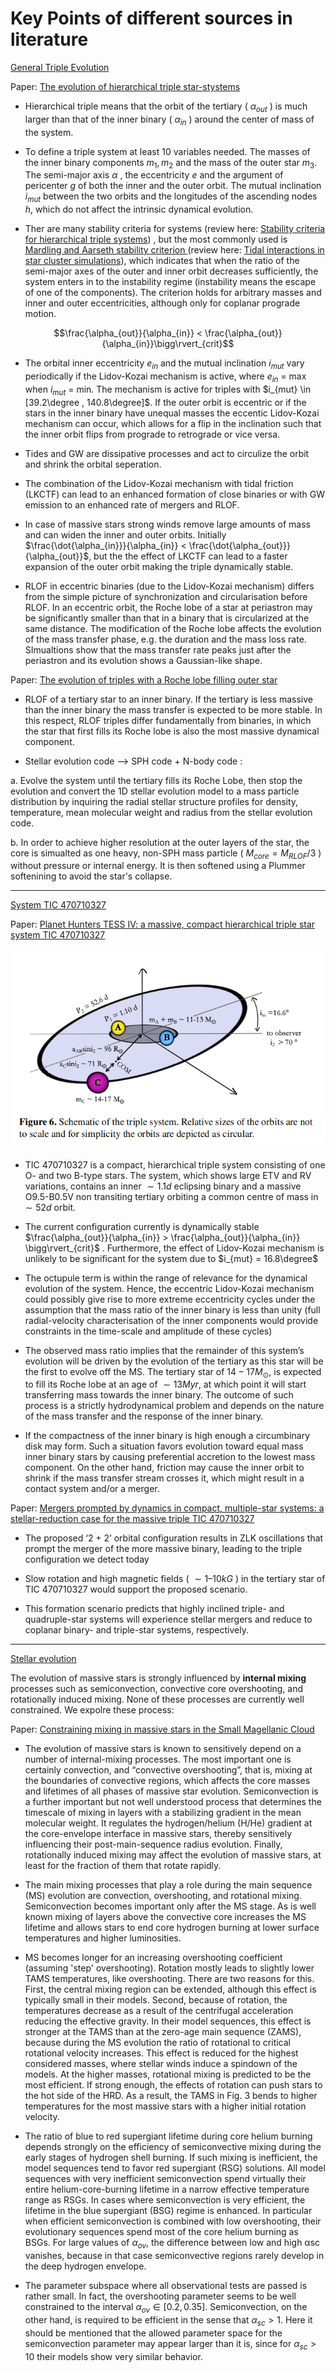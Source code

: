 # Key Points of different sources in literature

<ins> General Triple Evolution </ins> 

Paper: [The evolution of hierarchical triple star-stystems](https://link.springer.com/article/10.1186/s40668-016-0019-0)

* Hierarchical triple means that the orbit of the tertiary ( $\alpha_{out}$ ) is much larger than that of the inner binary ( $\alpha_{in}$ ) around the center of mass of the system.

* To define a triple system at least 10 variables needed. The masses of the inner binary components $m_1, m_2$ and the mass of the outer star $m_3$. The semi-major axis $\alpha$ , the eccentricity $e$ and the argument of pericenter $g$ of both the inner and the outer orbit. The mutual inclination $i_{mut}$ between the two orbits and the longitudes of the ascending nodes $h$, which do not affect the intrinsic dynamical evolution.

* Ther are many stability criteria for systems (review here: [Stability criteria for hierarchical triple systems](https://link.springer.com/content/pdf/10.1007/s10569-007-9109-2.pdf)) , but the most commonly used is <ins> Mardling and Aarseth stability criterion </ins> (review here: [Tidal interactions in star cluster simulations](https://academic.oup.com/mnras/article/321/3/398/1096775)), which indicates that when the ratio of the semi-major axes of the outer and inner orbit decreases sufficiently, the system enters in to the instability regime (instability means the escape of one of the components). The criterion holds for arbitrary masses and inner and outer eccentricities, although only for coplanar prograde motion.

$$\frac{\alpha_{out}}{\alpha_{in}} < \frac{\alpha_{out}}{\alpha_{in}}\bigg\rvert_{crit}$$
 

* The orbital inner eccentricity $e_{in}$ and the mutual inclination $i_{mut}$ vary periodically if the Lidov-Kozai mechanism is active, where $e_{in}$ = max when $i_{mut}$ = min. The mechanism is active for triples with $i_{mut} \in [39.2\degree , 140.8\degree]$. If the outer orbit is eccentric or if the stars in the inner binary have unequal masses the eccentic Lidov-Kozai mechanism can occur, which allows for a flip in the inclination such that the inner orbit flips from prograde to retrograde or vice versa.

* Tides and GW are dissipative processes and act to circulize the orbit and shrink the orbital seperation.

* The combination of the Lidov-Kozai mechanism with tidal friction (LKCTF) can lead to an enhanced formation of close binaries or with GW emission to an enhanced rate of mergers and RLOF.

* In case of massive stars strong winds remove large amounts of mass and can widen the inner and outer orbits. Initially $\frac{\dot{\alpha_{in}}}{\alpha_{in}} < \frac{\dot{\alpha_{out}}}{\alpha_{out}}$, but the the effect of LKCTF can lead to a faster expansion of the outer orbit making the triple dynamically stable.

* RLOF in eccentric binaries (due to the Lidov-Kozai mechanism) differs from the simple picture of synchronization and circularisation before RLOF. In an eccentric orbit, the Roche lobe of a star at periastron may be significantly smaller than that in a binary that is circularized at the same distance. The modification of the Roche lobe affects the evolution of the mass transfer phase, e.g. the duration and the mass loss rate. SImualtions show that the mass transfer rate peaks just after the periastron and its evolution shows a Gaussian-like shape.

Paper: [The evolution of triples with a Roche lobe filling outer star](https://academic.oup.com/mnras/article/438/3/1909/966818)

* RLOF of a tertiary star to an inner binary. If the tertiary is less massive than the inner binary the mass transfer is expected to be more stable.  In this respect, RLOF triples differ fundamentally from binaries, in which the star that first fills its Roche lobe is also the most massive dynamical component.

* Stellar evolution code --> SPH code + N-body code : 

a. Evolve the system until the tertiary fills its Roche Lobe, then stop the evolution and convert the 1D stellar evolution model to a mass particle distribution by inquiring the radial stellar structure profiles for density, temperature, mean molecular weight and radius from the stellar evolution code.

b. In order to achieve higher resolution at the outer layers of the star, the core is simualted as one heavy, non-SPH mass particle ( $M_{core} = M_{RLOF}/3$ ) without pressure or internal energy. It is then softened using a Plummer softenining to avoid the star's collapse.


---------------------------------------------------------------------------------------------------------------------------------------------------------------------------------


<ins> System TIC 470710327 </ins> 

Paper: [Planet Hunters TESS IV: a massive, compact hierarchical triple star system TIC 470710327](https://academic.oup.com/mnras/article/511/4/4710/6540660?casa_token=YZNsKHONsZYAAAAA:67B9NEgTOIKOuIS7ILsO_6f2A0JULw7ZJ0xorQYhYujmC76c4u8F_Dq-_U6r-DFx5--0mJp66iYRZw)

![TIC 470710327 representation](images/TIC_470710327_representation.png)

* TIC 470710327 is a compact, hierarchical triple system consisting of one O- and two B-type stars. The system, which shows large ETV and RV variations, contains an inner $\sim 1.1 d$ eclipsing binary and a massive O9.5-B0.5V  non transiting tertiary orbiting a common centre of mass in $\sim 52 d$ orbit.

* The current configuration currently is dynamically stable $\frac{\alpha_{out}}{\alpha_{in}} > \frac{\alpha_{out}}{\alpha_{in}} \bigg\rvert_{crit}$  . Furthermore, the effect of Lidov-Kozai mechanism is unlikely to be significant for the system due to $i_{mut} = 16.8\degree$

* The octupule term is within the range of relevance for the dynamical evolution of the system. Hence, the eccentric Lidov-Kozai mechanism could possibly give rise to more extreme eccentricity cycles under the assumption that the mass ratio of the inner binary is less than unity (full radial-velocity characterisation of the inner components  would provide constraints in the time-scale and amplitude of these cycles)

* The observed mass ratio implies that the remainder of this system’s evolution will be driven by the evolution of the tertiary as this star will be the first to evolve off the MS. The tertiary star of $14-17 M_{\odot}$, is expected to fill its Roche lobe at an age of $\sim 13 Myr$, at which point it will start transferring mass towards the inner binary. The outcome of such process is a strictly hydrodynamical problem and depends on the nature of the mass transfer and the response of the inner binary.

* If the compactness of the inner binary is high enough a circumbinary disk may form. Such a situation favors evolution toward equal mass inner binary stars by causing preferential accretion to the lowest mass component. On the other hand, friction may cause the inner orbit to shrink if the mass transfer stream crosses it, which might result in a contact system and/or a merger.


Paper: [Mergers prompted by dynamics in compact, multiple-star systems: a stellar-reduction case for the massive triple TIC 470710327](https://academic.oup.com/mnrasl/article-abstract/515/1/L50/6620840)

* The proposed ‘2 + 2’ orbital configuration results in ZLK oscillations that prompt the merger of the more massive binary, leading to the triple configuration we detect today

* Slow rotation and high magnetic fields ( $\sim 1–10 kG$ ) in the tertiary star of TIC 470710327 would support the proposed scenario.

* This formation scenario predicts that highly inclined triple- and quadruple-star systems will experience stellar mergers and reduce to coplanar binary- and triple-star systems, respectively.



[def]: background_notes/images/TIC_470710327_representation.png



---------------------------------------------------------------------------------------------------------------------------------------------------------------------------------

<ins> Stellar evolution </ins> 


The evolution of massive stars is strongly influenced by **internal mixing** processes such as semiconvection, convective core overshooting, and rotationally induced mixing. None of these processes are currently well constrained. We expolre these process:

Paper: [Constraining mixing in massive stars in the Small Magellanic Cloud](https://ui.adsabs.harvard.edu/abs/2019A%26A...625A.132S/abstract)

* The evolution of massive stars is known to sensitively depend on a number of internal-mixing processes. The most important one is certainly convection, and “convective overshooting”, that is, mixing at the boundaries of convective regions, which affects the core masses and lifetimes of all phases of massive star evolution. Semiconvection is a further important but not well understood process that determines the timescale of mixing in layers with a stabilizing gradient in the mean molecular weight. It regulates the hydrogen/helium (H/He) gradient at the core-envelope interface in massive stars, thereby sensitively influencing their post-main-sequence radius evolution. Finally, rotationally induced mixing may affect the evolution of massive stars, at least for the fraction of them that rotate rapidly.

* The main mixing processes that play a role during the main sequence (MS) evolution are convection, overshooting, and rotational mixing. Semiconvection becomes important only after the MS stage. As is well known mixing of layers above the convective core increases the MS lifetime and allows stars to end core hydrogen burning at lower surface temperatures and higher luminosities.

* MS becomes longer for an increasing overshooting coefficient (assuming 'step' overshooting). Rotation mostly leads to slightly lower TAMS temperatures, like overshooting.
There are two reasons for this. First, the central mixing region can be extended, although this effect is typically small in their models. Second, because of rotation, the temperatures decrease as a result of the centrifugal acceleration reducing the effective gravity. In their model sequences, this effect is stronger at the TAMS than at the zero-age main sequence (ZAMS), because during the MS evolution the ratio of rotational to critical rotational velocity increases. This effect is reduced for the highest considered masses, where stellar winds induce a spindown of the models. At the higher masses, rotational mixing is predicted to be the most efficient. If strong enough, the effects of rotation can push stars to the hot side of the HRD. As a result, the TAMS in Fig. 3 bends to higher temperatures for the most massive stars with a higher initial rotation velocity.

* The ratio of blue to red supergiant lifetime during core helium burning depends strongly on the efficiency of semiconvective mixing during the early stages of hydrogen shell burning. If such mixing is inefficient, the model sequences tend to favor red supergiant (RSG) solutions. All model sequences with very inefficient semiconvection spend virtually their entire helium-core-burning lifetime in a narrow effective temperature range as RSGs. In cases where semiconvection is very efficient, the lifetime in the blue supergiant (BSG) regime is enhanced. In particular when efficient semiconvection is combined with low overshooting, their evolutionary sequences spend most of the core helium burning as BSGs. For large values of $\alpha_{ov}$, the difference between low and high αsc vanishes, because in that case semiconvective regions rarely develop in the deep hydrogen envelope.

* The parameter subspace where all observational tests are passed is rather small. In fact, the overshooting parameter seems to be well constrained to the interval $\alpha_{ov} \in [0.2, 0.35]$. Semiconvection, on the other hand, is required to be efficient in the sense that $\alpha_{sc} > 1$. Here it should be mentioned that the allowed parameter space for the semiconvection parameter may appear larger than it is, since for $\alpha_{sc} > 10$ their models show very similar behavior.